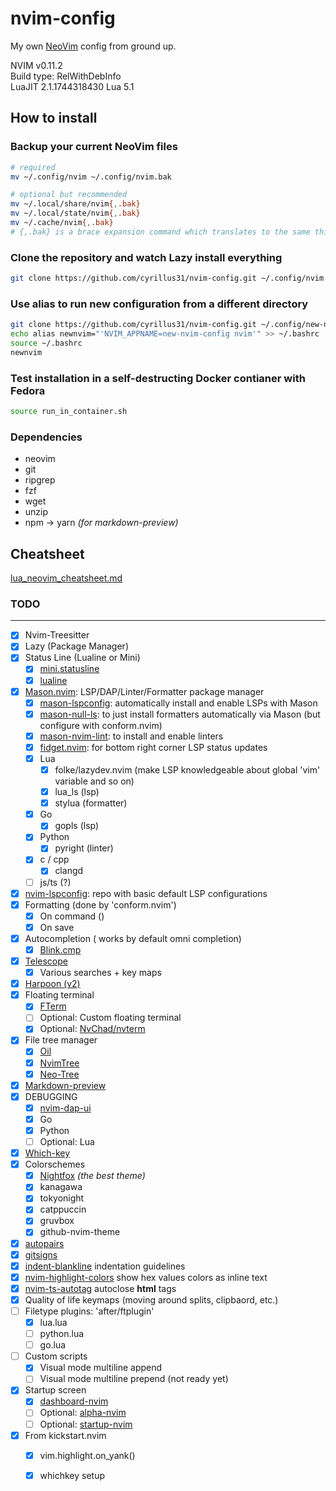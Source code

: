 # nvim-config
My own [NeoVim](https://neovim.io/) config from ground up.

NVIM v0.11.2  
Build type: RelWithDebInfo  
LuaJIT 2.1.1744318430
Lua 5.1

## How to install

### Backup your current NeoVim files
```bash
# required
mv ~/.config/nvim ~/.config/nvim.bak

# optional but recommended
mv ~/.local/share/nvim{,.bak}
mv ~/.local/state/nvim{,.bak}
mv ~/.cache/nvim{,.bak}
# {,.bak} is a brace expansion command which translates to the same thing
```

### Clone the repository and watch Lazy install everything
```bash
git clone https://github.com/cyrillus31/nvim-config.git ~/.config/nvim && nvim
```

### Use alias to run new configuration from a different directory
```bash
git clone https://github.com/cyrillus31/nvim-config.git ~/.config/new-nvim-config
echo alias newnvim="'NVIM_APPNAME=new-nvim-config nvim'" >> ~/.bashrc
source ~/.bashrc
newnvim
```

### Test installation in a self-destructing Docker contianer with Fedora

```bash
source run_in_container.sh
```

### Dependencies
- neovim
- git
- ripgrep
- fzf
- wget
- unzip
- npm -> yarn *(for markdown-preview)*

## Cheatsheet
[lua_neovim_cheatsheet.md](lua_neovim_cheatsheet.md)

### TODO
___
- [x] Nvim-Treesitter
- [x] Lazy (Package Manager)
- [x] Status Line (Lualine or Mini)
    - [x] [mini.statusline](https://github.com/echasnovski/mini.statusline)
    - [x] [lualine](https://github.com/nvim-lualine/lualine.nvim)
- [x] [Mason.nvim](https://github.com/mason-org/mason.nvim): LSP/DAP/Linter/Formatter package manager
    - [x] [mason-lspconfig](https://github.com/mason-org/mason-lspconfig.nvim): automatically install and enable LSPs with Mason
    - [x] [mason-null-ls](https://github.com/jay-babu/mason-null-ls.nvim): to just install formatters automatically via Mason (but configure with conform.nvim)
    - [x] [mason-nvim-lint](https://github.com/mfussenegger/nvim-lint): to install and enable linters
    - [x] [fidget.nvim](https://github.com/j-hui/fidget.nvim): for bottom right corner LSP status updates
    - [x] Lua
        - [x] folke/lazydev.nvim (make LSP knowledgeable about global 'vim' variable and so on)
        - [x] lua_ls (lsp)
        - [x] stylua (formatter)
    - [x] Go
        - [x] gopls (lsp)
    - [x] Python
        - [x] pyright (linter)
    - [x] c / cpp
        - [x] clangd
    - [ ] js/ts (?)
- [x] [nvim-lspconfig](https://github.com/neovim/nvim-lspconfig): repo with basic default LSP configurations
- [x] Formatting (done by 'conform.nvim')
    - [x] On command (<space-f>)
    - [x] On save
- [x] Autocompletion (<C-x><C-o> works by default omni completion)
    - [x] [Blink.cmp](https://github.com/Saghen/blink.cmp)
- [x] [Telescope](https://github.com/nvim-telescope/telescope.nvim)
    - [x] Various searches + key maps
- [x] [Harpoon (v2)](https://github.com/ThePrimeagen/harpoon/tree/harpoon2)
- [x] Floating terminal
    - [x] [FTerm](https://github.com/numToStr/FTerm.nvim)
    - [ ] Optional: Custom floating terminal
    - [x] Optional: [NvChad/nvterm](NvChad/nvterm)
- [x] File tree manager
    - [x] [Oil](https://github.com/stevearc/oil.nvim)
    - [x] [NvimTree](https://github.com/nvim-tree/nvim-tree.lua)
    - [x] [Neo-Tree](https://github.com/nvim-neo-tree/neo-tree.nvim)
- [x] [Markdown-preview](https://github.com/iamcco/markdown-preview.nvim)
- [x] DEBUGGING
    - [x] [nvim-dap-ui](https://github.com/rcarriga/nvim-dap-ui)
    - [x] Go
    - [x] Python
    - [ ] Optional: Lua 
- [x] [Which-key](https://github.com/folke/which-key.nvim)
- [x] Colorschemes
    - [x] [Nightfox](https://github.com/EdenEast/nightfox.nvim) *(the best theme)*
    - [x] kanagawa
    - [x] tokyonight
    - [x] catppuccin
    - [x] gruvbox
    - [x] github-nvim-theme
- [x] [autopairs](windwp/nvim-autopairs)
- [x] [gitsigns](https://github.com/lewis6991/gitsigns.nvim)
- [x] [indent-blankline](https://github.com/lukas-reineke/indent-blankline.nvim) indentation guidelines
- [x] [nvim-highlight-colors](https://github.com/brenoprata10/nvim-highlight-colors) show hex values colors as inline text
- [x] [nvim-ts-autotag](https://github.com/windwp/nvim-ts-autotag) autoclose **html** tags
- [x] Quality of life keymaps (moving around splits, clipbaord, etc.)
- [ ] Filetype plugins: 'after/ftplugin'
    - [x] lua.lua
    - [ ] python.lua
    - [ ] go.lua
- [ ] Custom scripts
    - [x] Visual mode multiline append
    - [ ] Visual mode multiline prepend (not ready yet)
- [x] Startup screen
    - [x] [dashboard-nvim](https://github.com/nvimdev/dashboard-nvim)
    - [ ] Optional: [alpha-nvim](https://github.com/goolord/alpha-nvim)
    - [ ] Optional: [startup-nvim](https://github.com/max397574/startup.nvim)

- [x] From kickstart.nvim
    - [x] vim.highlight.on_yank()
    - [x] whichkey setup



